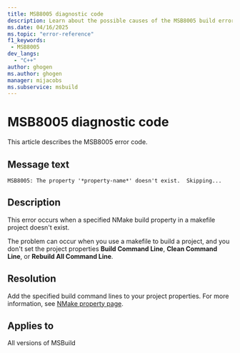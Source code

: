 ```yaml
---
title: MSB8005 diagnostic code
description: Learn about the possible causes of the MSB8005 build error and get troubleshooting tips.
ms.date: 04/16/2025
ms.topic: "error-reference"
f1_keywords:
 - MSB8005
dev_langs:
  - "C++"
author: ghogen
ms.author: ghogen
manager: mijacobs
ms.subservice: msbuild
---
```

# MSB8005 diagnostic code

<!-- :::ErrorDefinitionDescription::: -->
<!-- :::editable-content name="introDescription"::: -->
This article describes the MSB8005 error code.
<!-- :::editable-content-end::: -->

## Message text

`MSB8005: The property '*property-name*' doesn't exist.  Skipping...`

## Description

This error occurs when a specified NMake build property in a makefile project doesn't exist.

The problem can occur when you use a makefile to build a project, and you don't set the project properties **Build Command Line**, **Clean Command Line**, or **Rebuild All Command Line**.

## Resolution

Add the specified build command lines to your project properties. For more information, see [NMake property page](/cpp/build/reference/nmake-property-page).

## Applies to

All versions of MSBuild